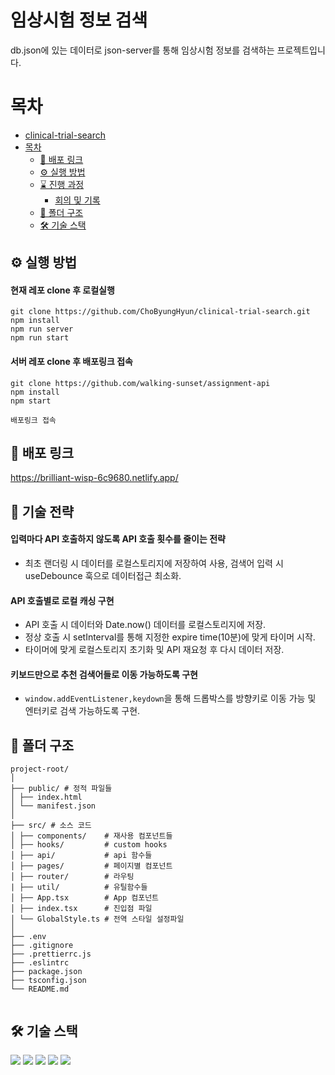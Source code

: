 # 임상시험 정보 검색

db.json에 있는 데이터로 json-server를 통해 임상시험 정보를 검색하는 프로젝트입니다.

# 목차

- [clinical-trial-search](#clinical-trial-search)
- [목차](#목차)
  - [🔗 배포 링크](#-배포-링크)
  - [⚙️ 실행 방법](#️-실행-방법)
  - [⌛ 진행 과정](#-진행-과정)
    - [회의 및 기록](#회의-및-기록)
  - [📂 폴더 구조](#-폴더-구조)
  - [🛠️ 기술 스택](#️-기술-스택)



## ⚙️ 실행 방법
#### 현재 레포 clone 후 로컬실행
```
git clone https://github.com/ChoByungHyun/clinical-trial-search.git
npm install
npm run server
npm run start
```

#### 서버 레포 clone 후 배포링크 접속
```
git clone https://github.com/walking-sunset/assignment-api
npm install
npm start

배포링크 접속
```

## 🔗 배포 링크

https://brilliant-wisp-6c9680.netlify.app/

## 🧰 기술 전략

#### 입력마다 API 호출하지 않도록 API 호출 횟수를 줄이는 전략

- 최초 랜더링 시 데이터를 로컬스토리지에 저장하여 사용, 검색어 입력 시 useDebounce 훅으로 데이터접근 최소화.

#### API 호출별로 로컬 캐싱 구현

- API 호출 시 데이터와 Date.now() 데이터를 로컬스토리지에 저장.
- 정상 호출 시 setInterval를 통해 지정한 expire time(10분)에 맞게 타이머 시작.
- 타이머에 맞게 로컬스토리지 초기화 및 API 재요청 후 다시 데이터 저장.

#### 키보드만으로 추천 검색어들로 이동 가능하도록 구현

- `window.addEventListener,keydown`을 통해 드롭박스를 방향키로 이동 가능 및 엔터키로 검색 가능하도록 구현.

## 📂 폴더 구조

```
project-root/
│
├── public/ # 정적 파일들
│ ├── index.html
│ └── manifest.json
│
├── src/ # 소스 코드
│ ├── components/    # 재사용 컴포넌트들
│ ├── hooks/         # custom hooks
│ ├── api/           # api 함수들
│ ├── pages/         # 페이지별 컴포넌트
│ ├── router/        # 라우팅
| ├── util/          # 유틸함수들
│ ├── App.tsx        # App 컴포넌트
│ ├── index.tsx      # 진입점 파일
│ └── GlobalStyle.ts # 전역 스타일 설정파일
│
├── .env
├── .gitignore
├── .prettierrc.js
├── .eslintrc
├── package.json
├── tsconfig.json
└── README.md


```

## 🛠️ 기술 스택

<img src="https://img.shields.io/badge/Typescript-blue?style=square"/> 
<img src="https://img.shields.io/badge/React-61DAFB?style=flat-square&logo=React&logoColor=white"/> 
<img src="https://img.shields.io/badge/styledcomponents-DB7093?style=flat-square&logo=styled-components&logoColor=white"/> <img src="https://img.shields.io/badge/GitHub-181717?style=flat-square&logo=GitHub&logoColor=white"/>
<img src="https://img.shields.io/badge/git-F05032?style=flat&logo=git&logoColor=white">

